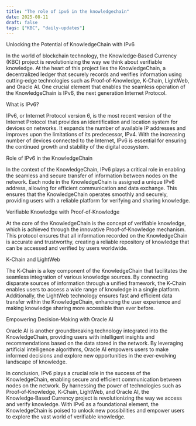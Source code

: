 ```yaml
---
title: "The role of ipv6 in the knowledgechain"
date: 2025-08-11
draft: false
tags: ["KBC", "daily-updates"]
---
```


Unlocking the Potential of KnowledgeChain with IPv6

In the world of blockchain technology, the Knowledge‑Based Currency (KBC) project is revolutionizing the way we think about verifiable knowledge. At the heart of this project lies the KnowledgeChain, a decentralized ledger that securely records and verifies information using cutting‑edge technologies such as Proof‑of‑Knowledge, K‑Chain, LightWeb, and Oracle AI. One crucial element that enables the seamless operation of the KnowledgeChain is IPv6, the next generation Internet Protocol.

What is IPv6?

IPv6, or Internet Protocol version 6, is the most recent version of the Internet Protocol that provides an identification and location system for devices on networks. It expands the number of available IP addresses and improves upon the limitations of its predecessor, IPv4. With the increasing number of devices connected to the Internet, IPv6 is essential for ensuring the continued growth and stability of the digital ecosystem.

Role of IPv6 in the KnowledgeChain

In the context of the KnowledgeChain, IPv6 plays a critical role in enabling the seamless and secure transfer of information between nodes on the network. Each node in the KnowledgeChain is assigned a unique IPv6 address, allowing for efficient communication and data exchange. This ensures that the KnowledgeChain operates smoothly and securely, providing users with a reliable platform for verifying and sharing knowledge.

Verifiable Knowledge with Proof‑of‑Knowledge

At the core of the KnowledgeChain is the concept of verifiable knowledge, which is achieved through the innovative Proof‑of‑Knowledge mechanism. This protocol ensures that all information recorded on the KnowledgeChain is accurate and trustworthy, creating a reliable repository of knowledge that can be accessed and verified by users worldwide.

K‑Chain and LightWeb

The K‑Chain is a key component of the KnowledgeChain that facilitates the seamless integration of various knowledge sources. By connecting disparate sources of information through a unified framework, the K‑Chain enables users to access a wide range of knowledge in a single platform. Additionally, the LightWeb technology ensures fast and efficient data transfer within the KnowledgeChain, enhancing the user experience and making knowledge sharing more accessible than ever before.

Empowering Decision‑Making with Oracle AI

Oracle AI is another groundbreaking technology integrated into the KnowledgeChain, providing users with intelligent insights and recommendations based on the data stored in the network. By leveraging artificial intelligence algorithms, Oracle AI empowers users to make informed decisions and explore new opportunities in the ever‑evolving landscape of knowledge.

In conclusion, IPv6 plays a crucial role in the success of the KnowledgeChain, enabling secure and efficient communication between nodes on the network. By harnessing the power of technologies such as Proof‑of‑Knowledge, K‑Chain, LightWeb, and Oracle AI, the Knowledge‑Based Currency project is revolutionizing the way we access and verify knowledge. With IPv6 as a foundational element, the KnowledgeChain is poised to unlock new possibilities and empower users to explore the vast world of verifiable knowledge.
